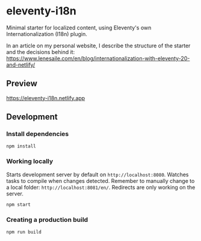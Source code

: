 # eleventy-i18n

Minimal starter for localized content, using Eleventy's own Internationalization (I18n) plugin.

In an article on my personal website, I describe the structure of the starter and the decisions behind it: https://www.lenesaile.com/en/blog/internationalization-with-eleventy-20-and-netlify/

## Preview

https://eleventy-i18n.netlify.app

## Development

### Install dependencies

```
npm install
```

### Working locally

Starts development server by default on `http://localhost:8080`. Watches tasks to compile when changes detected.
Remember to manually change to a local folder: `http://localhost:8081/en/`. Redirects are only working on the server.

```
npm start
```

### Creating a production build

```
npm run build
```
